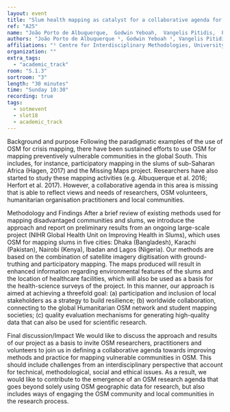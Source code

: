 ```yaml
---
layout: event
title: "Slum health mapping as catalyst for a collaborative agenda for research, practice, local citizens and volunteers"
ref: "A25"
name: "João Porto de Albuquerque,  Godwin Yeboah,  Vangelis Pitidis,  Philipp Ulbrich"
authors: "João Porto de Albuquerque ¹, Godwin Yeboah ¹, Vangelis Pitidis ², Philipp Ulbrich ²,"
affiliations: "¹ Centre for Interdisciplinary Methodologies, University of Warwick, Coventry, UK; ² Warwick Institute for the Science of Cities, University of Warwick,  Coventry, UK"
organization: ""
extra_tags:
  - "academic_track"
room: "S.1.3"
sortroom: "3"
length: "30 minutes"
time: "Sunday 10:30"
recording: true
tags:
  - sotmevent
  - slot18
  - academic_track
---
```

Background and purpose 
Following the paradigmatic examples of the use of OSM for crisis mapping, there have been sustained efforts to use OSM for mapping preventively vulnerable communities in the global South. This includes, for instance, participatory mapping in the slums of sub-Saharan Africa (Hagen, 2017) and the Missing Maps project. Researchers have also started to study these mapping activities (e.g. Albuquerque et al. 2016; Herfort et al. 2017). However, a collaborative agenda in this area is missing that is able to reflect views and needs of researchers, OSM volunteers, humanitarian organisation practitioners and local communities.

Methodology and Findings
After a brief review of existing methods used for mapping disadvantaged communities and slums, we introduce the approach and report on preliminary results from an ongoing large-scale project (NIHR Global Health Unit on Improving Health in Slums), which uses OSM for mapping slums in five cities: Dhaka (Bangladesh), Karachi (Pakistan), Nairobi (Kenya), Ibadan and Lagos (Nigeria). Our methods are based on the combination of satellite imagery digitisation with ground-truthing and participatory mapping. The maps produced will result in enhanced information regarding environmental features of the slums and the location of healthcare facilities, which will also be used as a basis for the health-science surveys of the project. In this manner, our approach is aimed at achieving a threefold goal: (a) participation and inclusion of local stakeholders as a strategy to build resilience; (b) worldwide collaboration, connecting to the global Humanitarian OSM network and student mapping societies; (c) quality evaluation mechanisms for generating high-quality data that can also be used for scientific research. 

Final discussion/Impact
We would like to discuss the approach and results of our project as a basis to invite OSM researchers, practitioners and volunteers to join us in defining a collaborative agenda towards improving methods and practice for mapping vulnerable communities in OSM. This should include challenges from an interdisciplinary perspective that account for technical, methodological, social and ethical issues. As a result, we would like to contribute to the emergence of an OSM research agenda that goes beyond solely using OSM geographic data for research, but also includes ways of engaging the OSM community and local communities in the research process.